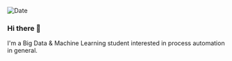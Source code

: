 ![Date](https://github.com/github/docs/actions/workflows/main.yml/badge.svg?event=push)

### Hi there 👋

I'm a Big Data & Machine Learning student interested in process automation in general.

<!--
**ArTranArt/ArTranArt** is a ✨ _special_ ✨ repository because its `README.md` (this file) appears on your GitHub profile.

Here are some ideas to get you started:

- 🔭 I’m currently working on ...
- 🌱 I’m currently learning ...
- 👯 I’m looking to collaborate on ...
- 🤔 I’m looking for help with ...
- 💬 Ask me about ...
- 📫 How to reach me: ...
- 😄 Pronouns: ...
- ⚡ Fun fact: ...
-->
